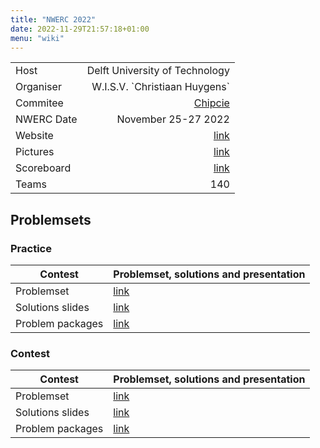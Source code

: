 ```yaml
---
title: "NWERC 2022"
date: 2022-11-29T21:57:18+01:00
menu: "wiki"
---
```


|            |                                 |
|------------|--------------------------------:|
| Host       |  Delft University of Technology |
| Organiser  | W.I.S.V. \`Christiaan Huygens\` |
| Commitee   |                [Chipcie][email] |
| NWERC Date |             November 25-27 2022 |
| Website    |                 [link][website] |
| Pictures   |                  [link][photos] |
| Scoreboard |              [link][scoreboard] |
| Teams      |                             140 |

## Problemsets

### Practice

| Contest          | Problemset, solutions and presentation                                            |
|------------------|-----------------------------------------------------------------------------------|
| Problemset       | [link](https://2022.nwerc.eu/test-session/problem-set.pdf)                        |
| Solutions slides | [link](https://2022.nwerc.eu/test-session/solutions.pdf)                          |
| Problem packages | [link](https://2022.nwerc.eu/test-session/solutions.zip)                          |

### Contest

| Contest          | Problemset, solutions and presentation                                            |
|------------------|-----------------------------------------------------------------------------------|
| Problemset       | [link](https://2022.nwerc.eu/main/problem-set.pdf)                                |
| Solutions slides | [link](https://2022.nwerc.eu/main/solutions.pdf)                                  |
| Problem packages | [link](https://commissies.ch.tudelft.nl/chipcie/archive/2022/nwerc/solutions.zip) |

[home]: index.md

[website]: https://2022.nwerc.eu/

[email]: mailto:contact@2022.nwerc.eu

[photos]: https://2022.nwerc.eu/photos

[scoreboard]: https://2022.nwerc.eu/main/scoreboard/

